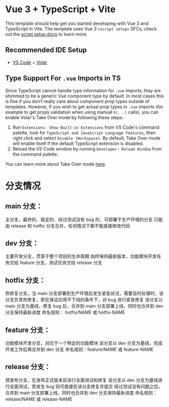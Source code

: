 # Vue 3 + TypeScript + Vite

This template should help get you started developing with Vue 3 and TypeScript in Vite. The template uses Vue 3 `<script setup>` SFCs, check out the [script setup docs](https://v3.vuejs.org/api/sfc-script-setup.html#sfc-script-setup) to learn more.

## Recommended IDE Setup

- [VS Code](https://code.visualstudio.com/) + [Volar](https://marketplace.visualstudio.com/items?itemName=Vue.volar)

## Type Support For `.vue` Imports in TS

Since TypeScript cannot handle type information for `.vue` imports, they are shimmed to be a generic Vue component type by default. In most cases this is fine if you don't really care about component prop types outside of templates. However, if you wish to get actual prop types in `.vue` imports (for example to get props validation when using manual `h(...)` calls), you can enable Volar's Take Over mode by following these steps:

1. Run `Extensions: Show Built-in Extensions` from VS Code's command palette, look for `TypeScript and JavaScript Language Features`, then right click and select `Disable (Workspace)`. By default, Take Over mode will enable itself if the default TypeScript extension is disabled.
2. Reload the VS Code window by running `Developer: Reload Window` from the command palette.

You can learn more about Take Over mode [here](https://github.com/johnsoncodehk/volar/discussions/471).


# 分支情况
## main 分支：
主分支，最终的、稳定的、经过测试没有 bug 的、可部署于生产环境的分支
只能由 release 和 hotfix 分支合并，任何情况下都不能直接修改代码
## dev 分支：
主要开发分支，贯穿于整个项目的生命周期
始终保持最新版本，功能模块开发任务交给 feature 分支，测试任务交给 release 分支
## hotfix 分支：
热修复分支，当 main 分支部署到生产环境后发生紧急状况，需要及时处理时，该分支负责热修复，即在保证应用不下线的条件下，对 bug 进行紧急修复
该分支以 main 分支为基线，修复 bug 后，合并到 main 分支部署上线，同时也合并到 dev 分支保持最新进度
命名规则： hotfix/NAME 或 hotfix-NAME
## feature 分支：
功能模块开发分支，对应于一个特定的功能模块
该分支以 dev 分支为基线，完成开发工作后再合并到 dev 分支
命名规则：feature/NAME 或 feature-NAME
## release 分支：
预发布分支，在发布正式版本前进行全面测试和修复
该分支以 dev 分支为基线进行全面测试，若发生 bug 则可直接在该分支修复并提交
经过测试没有问题之后，合并到 main 分支部署上线，同时也合并到 dev 分支保持最新进度
命名规则：release/NAME 或 release-NAME
